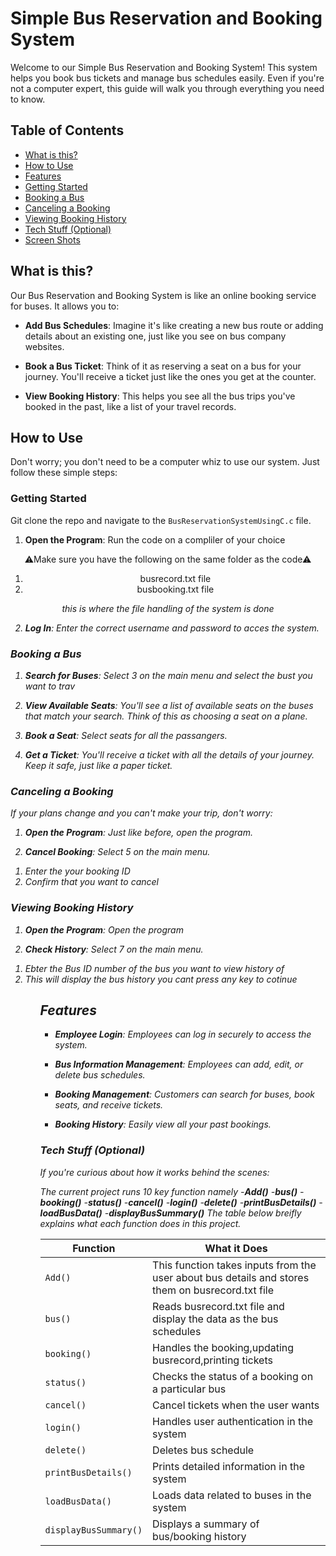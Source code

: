 # Simple Bus Reservation and Booking System

Welcome to our Simple Bus Reservation and Booking System! This system helps you book bus tickets and manage bus schedules easily. Even if you're not a computer expert, this guide will walk you through everything you need to know.

## Table of Contents

- [What is this?](#what-is-this)
- [How to Use](#how-to-use)
- [Features](#features)
- [Getting Started](#getting-started)
- [Booking a Bus](#booking-a-bus)
- [Canceling a Booking](#canceling-a-booking)
- [Viewing Booking History](#viewing-booking-history)
- [Tech Stuff (Optional)](#tech-stuff-optional)
- [Screen Shots](#screenshots)

## What is this?

Our Bus Reservation and Booking System is like an online booking service for buses. It allows you to:

- **Add Bus Schedules**: Imagine it's like creating a new bus route or adding details about an existing one, just like you see on bus company websites.

- **Book a Bus Ticket**: Think of it as reserving a seat on a bus for your journey. You'll receive a ticket just like the ones you get at the counter.

- **View Booking History**: This helps you see all the bus trips you've booked in the past, like a list of your travel records.

## How to Use

Don't worry; you don't need to be a computer whiz to use our system. Just follow these simple steps:

### Getting Started
Git clone the repo and navigate to the ```BusReservationSystemUsingC.c``` file.

1. **Open the Program**: Run the code on a compliler of your choice 
<div align="center">
⚠Make sure you have the following on the same folder as the code⚠
<ol>
	<li>busrecord.txt file</li>
	<li>busbooking.txt file</li>
</ol>
<i>this is where the file handling of the system is done<i>
</div>

2. **Log In**: Enter the correct username and password to acces the system.
### Booking a Bus

1. **Search for Buses**: Select 3 on the main menu and select the bust you want to trav

2. **View Available Seats**: You'll see a list of available seats on the buses that match your search. Think of this as choosing a seat on a plane.

3. **Book a Seat**: Select seats for all the passangers.

4. **Get a Ticket**: You'll receive a ticket with all the details of your journey. Keep it safe, just like a paper ticket.

### Canceling a Booking

If your plans change and you can't make your trip, don't worry:

1. **Open the Program**: Just like before, open the program.

2. **Cancel Booking**: Select 5 on the main menu.

<ol>
	<li>Enter the your booking ID</li>
	<li>Confirm that you want to cancel</li>
</ol>

### Viewing Booking History

1. **Open the Program**: Open the program

2. **Check History**: Select 7 on the main menu.
<ol>
	<li>Ebter the Bus ID number of the bus you want to view history of</li>
	<li>This will display the bus history you cant press any key to cotinue</li>
<ol>

## Features

- **Employee Login**: Employees can log in securely to access the system.

- **Bus Information Management**: Employees can add, edit, or delete bus schedules.

- **Booking Management**: Customers can search for buses, book seats, and receive tickets.

- **Booking History**: Easily view all your past bookings.

### Tech Stuff (Optional)

If you're curious about how it works behind the scenes:

The current project runs 10 key function namely 
-**Add()**
-**bus()**
-**booking()**
-**status()**
-**cancel()**
-**login()**
-**delete()**
-**printBusDetails()**
-**loadBusData()**
-**displayBusSummary()**
The table below breifly explains what each function does in this project.

| Function             | What it Does                                        |
| -------------------- | --------------------------------------------------- |
| `Add()`              | This function takes inputs from the user about bus details and stores them on busrecord.txt file|
| `bus()`              | Reads busrecord.txt file and display the data as the bus schedules|
| `booking()`          | Handles the booking,updating busrecord,printing tickets |
| `status()`           | Checks the status of a booking on a particular bus       |
| `cancel()`           | Cancel tickets when the user wants |
| `login()`            | Handles user authentication in the system    |
| `delete()`           | Deletes bus schedule|
| `printBusDetails()`  | Prints detailed information in the system |
| `loadBusData()`      | Loads data related to buses in the system      |
| `displayBusSummary()`| Displays a summary of bus/booking history |


